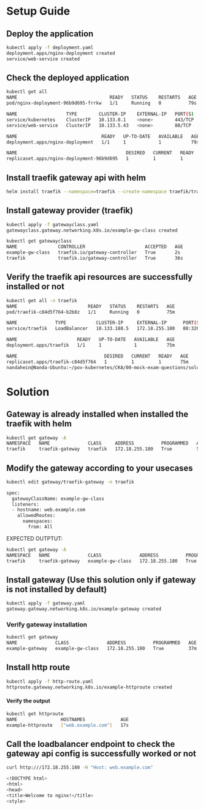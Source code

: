 # Setup Guide

## Deploy the application 

```bash
kubectl apply -f deployment.yaml 
deployment.apps/nginx-deployment created
service/web-service created
```

## Check the deployed application 

```bash
kubectl get all
NAME                                  READY   STATUS    RESTARTS   AGE
pod/nginx-deployment-96b9d695-frrkw   1/1     Running   0          79s

NAME                  TYPE        CLUSTER-IP    EXTERNAL-IP   PORT(S)   AGE
service/kubernetes    ClusterIP   10.133.0.1    <none>        443/TCP   2d
service/web-service   ClusterIP   10.133.5.43   <none>        80/TCP    79s

NAME                               READY   UP-TO-DATE   AVAILABLE   AGE
deployment.apps/nginx-deployment   1/1     1            1           79s

NAME                                        DESIRED   CURRENT   READY   AGE
replicaset.apps/nginx-deployment-96b9d695   1         1         1       79s
```

## Install traefik gateway api with helm 

```bash
helm install traefik --namespace=traefik --create-namespace traefik/traefik --set providers.kubernetesGateway.enabled=true
```

## Install gateway provider (traefik) 

```bash
kubectl apply -f gatewayclass.yaml 
gatewayclass.gateway.networking.k8s.io/example-gw-class created
```

```bash
kubectl get gatewayclass
NAME               CONTROLLER                      ACCEPTED   AGE
example-gw-class   traefik.io/gateway-controller   True       2s
traefik            traefik.io/gateway-controller   True       36s
```

## Verify the traefik api resources are successfully installed or not 

```bash
kubectl get all -n traefik
NAME                          READY   STATUS    RESTARTS   AGE
pod/traefik-c84d5f764-b2b8z   1/1     Running   0          75m

NAME              TYPE           CLUSTER-IP     EXTERNAL-IP      PORT(S)                      AGE
service/traefik   LoadBalancer   10.133.188.5   172.18.255.180   80:32699/TCP,443:30708/TCP   75m

NAME                      READY   UP-TO-DATE   AVAILABLE   AGE
deployment.apps/traefik   1/1     1            1           75m

NAME                                DESIRED   CURRENT   READY   AGE
replicaset.apps/traefik-c84d5f764   1         1         1       75m
nandahein@Nanda-Ubuntu:~/pov-kubernetes/CKA/00-mock-exam-questions/solution-13$ 
```

# Solution

## Gateway is already installed when installed the traefik with helm

```bash
kubectl get gateway -A
NAMESPACE   NAME              CLASS     ADDRESS          PROGRAMMED   AGE
traefik     traefik-gateway   traefik   172.18.255.180   True         52s
```
## Modify the gateway according to your usecases

```bash
kubectl edit gateway/traefik-gateway -n traefik

spec:
  gatewayClassName: example-gw-class
  listeners:
  - hostname: web.example.com
    allowedRoutes:
      namespaces:
        from: All
```

EXPECTED OUTPTUT:
```bash
kubectl get gateway -A
NAMESPACE   NAME              CLASS              ADDRESS          PROGRAMMED   AGE
traefik     traefik-gateway   example-gw-class   172.18.255.180   True         9m44s
```

## Install gateway (Use this solution only if gateway is not installed by default)

```bash
kubectl apply -f gateway.yaml 
gateway.gateway.networking.k8s.io/example-gateway created
```

### Verify gateway installation
```bash
kubectl get gateway
NAME              CLASS              ADDRESS          PROGRAMMED   AGE
example-gateway   example-gw-class   172.18.255.180   True         37m
```

## Install http route

```bash
kubectl apply -f http-route.yaml 
httproute.gateway.networking.k8s.io/example-httproute created
```

#### Verify the output
```bash
kubectl get httproute
NAME                HOSTNAMES             AGE
example-httproute   ["web.example.com"]   17s
```

## Call the loadbalancer endpoint to check the gateway api config is successfully worked or not

```bash
curl http:///172.18.255.180 -H "Host: web.example.com"

<!DOCTYPE html>
<html>
<head>
<title>Welcome to nginx!</title>
<style>
```